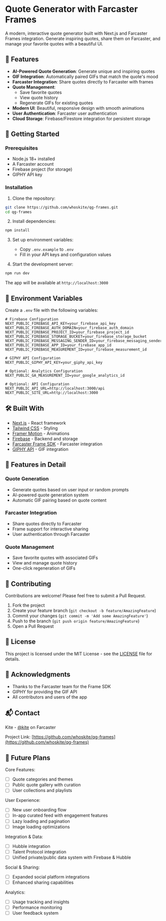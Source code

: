 # Quote Generator with Farcaster Frames

A modern, interactive quote generator built with Next.js and Farcaster Frames integration. Generate inspiring quotes, share them on Farcaster, and manage your favorite quotes with a beautiful UI.

## 🌟 Features

- **AI-Powered Quote Generation**: Generate unique and inspiring quotes
- **GIF Integration**: Automatically paired GIFs that match the quote's mood
- **Farcaster Integration**: Share quotes directly to Farcaster with frames
- **Quote Management**:
  - Save favorite quotes
  - View quote history
  - Regenerate GIFs for existing quotes
- **Modern UI**: Beautiful, responsive design with smooth animations
- **User Authentication**: Farcaster user authentication
- **Cloud Storage**: Firebase/Firestore integration for persistent storage

## 🚀 Getting Started

### Prerequisites

- Node.js 18+ installed
- A Farcaster account
- Firebase project (for storage)
- GIPHY API key

### Installation

1. Clone the repository:
```bash
git clone https://github.com/whoskite/qg-frames.git
cd qg-frames
```

2. Install dependencies:
```bash
npm install
```

3. Set up environment variables:
   - Copy `.env.example` to `.env`
   - Fill in your API keys and configuration values

4. Start the development server:
```bash
npm run dev
```

The app will be available at `http://localhost:3000`

## 🔧 Environment Variables

Create a `.env` file with the following variables:

```env
# Firebase Configuration
NEXT_PUBLIC_FIREBASE_API_KEY=your_firebase_api_key
NEXT_PUBLIC_FIREBASE_AUTH_DOMAIN=your_firebase_auth_domain
NEXT_PUBLIC_FIREBASE_PROJECT_ID=your_firebase_project_id
NEXT_PUBLIC_FIREBASE_STORAGE_BUCKET=your_firebase_storage_bucket
NEXT_PUBLIC_FIREBASE_MESSAGING_SENDER_ID=your_firebase_messaging_sender_id
NEXT_PUBLIC_FIREBASE_APP_ID=your_firebase_app_id
NEXT_PUBLIC_FIREBASE_MEASUREMENT_ID=your_firebase_measurement_id

# GIPHY API Configuration
NEXT_PUBLIC_GIPHY_API_KEY=your_giphy_api_key

# Optional: Analytics Configuration
NEXT_PUBLIC_GA_MEASUREMENT_ID=your_google_analytics_id

# Optional: API Configuration
NEXT_PUBLIC_API_URL=http://localhost:3000/api
NEXT_PUBLIC_SITE_URL=http://localhost:3000 
```

## 🛠️ Built With

- [Next.js](https://nextjs.org/) - React framework
- [Tailwind CSS](https://tailwindcss.com/) - Styling
- [Framer Motion](https://www.framer.com/motion/) - Animations
- [Firebase](https://firebase.google.com/) - Backend and storage
- [Farcaster Frame SDK](https://docs.farcaster.xyz/reference/frames/spec) - Farcaster integration
- [GIPHY API](https://developers.giphy.com/) - GIF integration

## 📱 Features in Detail

### Quote Generation
- Generate quotes based on user input or random prompts
- AI-powered quote generation system
- Automatic GIF pairing based on quote content

### Farcaster Integration
- Share quotes directly to Farcaster
- Frame support for interactive sharing
- User authentication through Farcaster

### Quote Management
- Save favorite quotes with associated GIFs
- View and manage quote history
- One-click regeneration of GIFs

## 🤝 Contributing

Contributions are welcome! Please feel free to submit a Pull Request.

1. Fork the project
2. Create your feature branch (`git checkout -b feature/AmazingFeature`)
3. Commit your changes (`git commit -m 'Add some AmazingFeature'`)
4. Push to the branch (`git push origin feature/AmazingFeature`)
5. Open a Pull Request

## 📄 License

This project is licensed under the MIT License - see the [LICENSE](LICENSE) file for details.

## 🙏 Acknowledgments

- Thanks to the Farcaster team for the Frame SDK
- GIPHY for providing the GIF API
- All contributors and users of the app

## 📬 Contact

Kite - [@kite](https://warpcast.com/kite) on Farcaster

Project Link: [https://github.com/whoskite/qg-frames](https://github.com/whoskite/qg-frames)

## 🔮 Future Plans

Core Features:
- [ ] Quote categories and themes
- [ ] Public quote gallery with curation
- [ ] User collections and playlists

User Experience:
- [ ] New user onboarding flow
- [ ] In-app curated feed with engagement features
- [ ] Lazy loading and pagination
- [ ] Image loading optimizations

Integration & Data:
- [ ] Hubble integration
- [ ] Talent Protocol integration
- [ ] Unified private/public data system with Firebase & Hubble

Social & Sharing:
- [ ] Expanded social platform integrations
- [ ] Enhanced sharing capabilities

Analytics:
- [ ] Usage tracking and insights
- [ ] Performance monitoring
- [ ] User feedback system

